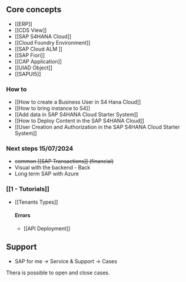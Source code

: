 
## Core concepts

- [[ERP]]
- [[CDS View]]
- [[SAP S4HANA Cloud]]
- [[Cloud Foundry Environment]]
- [[SAP Cloud ALM ]]
- [[SAP Fiori]]
- [[CAP Application]]
- [[UIAD Object]]
- [[SAPUI5]]

### How to 

- [[How to create a Business User in S4 Hana Cloud]]
- [[How to bring instance to S4]]
- [[Add data in SAP S4HANA Cloud Starter System]]
- [[How to Deploy Content in the SAP S4HANA Cloud]]
- [[User Creation and Authorization in the SAP S4HANA Cloud Starter System]]

### Next steps 15/07/2024

- ~~common  [[SAP Transactions]] (financial)~~
- Visual with the backend - Back
- Long term SAP with Azure 

### [[1 - Tutorials]]


+ [[Tenants Types]]

	#### Errors
	+ [[API Deployment]]

## Support 

+ SAP for me -> Service & Support -> Cases 

Thera is possible to open and close cases. 



